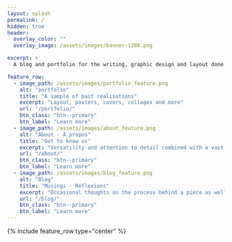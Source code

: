 ```yaml
---
layout: splash
permalink: /
hidden: true
header:
  overlay_color: ""
  overlay_image: /assets/images/banner-1280.png

excerpt: >
  A blog and portfolio for the writing, graphic design and layout done by Rhymes of Contraband.<br />

feature_row:
  - image_path: /assets/images/portfolio_feature.png
    alt: "portfolio"
    title: "A sample of past realisations"
    excerpt: "Layout, posters, covers, collages and more"
    url: "/portfolio/"
    btn_class: "btn--primary"
    btn_label: "Learn more"
  - image_path: /assets/images/about_feature.png
    alt: "About - À propos"
    title: "Get to know us"
    excerpt: "Versatility and attention to detail combined with a vast range of interests"
    url: "/about/"
    btn_class: "btn--primary"
    btn_label: "Learn more"
  - image_path: /assets/images/blog_feature.png
    alt: "Blog"
    title: "Musings - Réflexions"
    excerpt: "Occasional thoughts on the process behind a piece as well as on roleplaying games and worldbuilding"
    url: "/blog/"
    btn_class: "btn--primary"
    btn_label: "Learn more"
---
```


{% include feature_row type="center" %}
